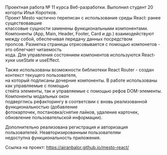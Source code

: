 Проектная работа № 11 курса Веб-разработки. Выполнил студент 20 когорты Илья Коротков.  
Проект Mesto частично переписан с использование среды React: ранее существовавшие   
классовые сущности заменены функциональными компонентами. Компоненты (App, Main, Header, 
Footer, Card и др.) взаимодействуют между собой, обеспечивая передачу данных посредством  
пропсов. Разметка страницы отрисовывается с помощью компонетов - это облегчает читаемость  
кода. Для управления состоянием компонентов используются React-хуки useState и useEffect.

Также использованы возможности библиотеки React Router - создан контекст текущего пользователя,  
на который подписаны дочерние компоненты. В работе использованы как управляемые с помощью  
стейта элементы, так и управляемые с помощью рефов DOM-элементы. Компоненты модальных окон  
подверглись рефакторингу в соответсвии с вновь реализованной функциональностью (добавление  
фотокарточек, постановка/снятие лайков, удаление карточек, обновление пользовательской информации).

Дополнительно реализована регистрация и авторизация пользователей. Неавторизированным пользователям  
недоступна функциональность приложения.

Ссылка на проект: https://airanbalor.github.io/mesto-react/